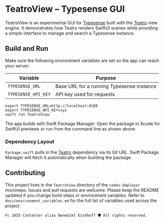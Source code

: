 # TeatroView – Typesense GUI

TeatroView is an experimental GUI for [Typesense](https://typesense.org) built with the [Teatro](../teatro) view engine. It demonstrates how Teatro renders SwiftUI scenes while providing a simple interface to manage and search a Typesense instance.

## Build and Run

Make sure the following environment variables are set so the app can reach your server:

| Variable | Purpose |
|----------|---------|
| `TYPESENSE_URL` | Base URL for a running Typesense instance |
| `TYPESENSE_API_KEY` | API key used for requests |

```
export TYPESENSE_URL=http://localhost:8108
export TYPESENSE_API_KEY=xyz
swift run TeatroView
```

The app builds with Swift Package Manager. Open the package in Xcode for SwiftUI previews or run from the command line as shown above.

### Dependency Layout

`Package.swift` pulls in the [Teatro](https://github.com/fountain-coach/teatro) dependency via its Git URL. Swift Package Manager will fetch it automatically when building the package.

## Contributing

This project lives in the `TeatroView` directory of the `codex-deployer` monorepo. Issues and pull requests are welcome. Please keep the README updated if you change build steps or environment variables. Refer to `docs/environment_variables.md` for the full list of variables used across the project.

````text
©\ 2025 Contexter alias Benedikt Eickhoff 🛡️ All rights reserved.
````
